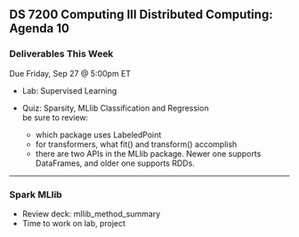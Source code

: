 ## DS 7200 Computing III Distributed Computing: Agenda 10


### Deliverables This Week

Due Friday, Sep 27 @ 5:00pm ET

- Lab: Supervised Learning

- Quiz: Sparsity, MLlib Classification and Regression  
  be sure to review:  
  - which package uses LabeledPoint
  - for transformers, what fit() and transform() accomplish
  - there are two APIs in the MLlib package. Newer one supports DataFrames, and older one supports RDDs.

---

### Spark MLlib

- Review deck: mllib_method_summary
- Time to work on lab, project


